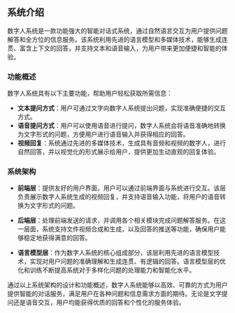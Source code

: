 ## 系统介绍

数字人系统是一款功能强大的智能对话式系统，通过自然语言交互为用户提供问题解答和全方位的信息服务。该系统利用先进的语言模型和多媒体技术，能够生成连贯、富含上下文的回答，并支持文本和语音输入，为用户带来更加便捷和智能的体验。

### 功能概述

数字人系统具有以下主要功能，帮助用户轻松获取所需信息：
- **文本提问方式**：用户可通过文字向数字人系统提出问题，实现准确便捷的交互方式。
- **语音提问方式**：用户可以使用语音进行提问，数字人系统会将语音准确地转换为文字形式的问题，方便用户进行语音输入并获得相应的回答。
- **视频回复**：系统通过先进的多媒体技术，生成具有音频和视频的数字人，进行自然回答，并以视觉化的形式展示给用户，提供更加生动直观的回复体验。

### 系统架构

- **前端层**：提供友好的用户界面，用户可以通过前端界面与系统进行交互。该层负责展示数字人系统生成的视频回复，并支持语音输入功能，将用户的语音转换为文字形式的问题。

- **后端层**：处理前端发送的请求，并调用各个相关模块完成问题解答服务。在这一层面，系统支持文件视频合成和生成，以及回答的推送等功能，确保用户能够稳定地获得满意的回答。

- **语言模型层**：作为数字人系统的核心组成部分，该层利用先进的语言模型技术，实现对用户问题的准确理解和生成连贯、有逻辑的回答。语言模型层的优化和训练不断提高系统对于多样化问题的处理能力和智能化水平。

通过以上系统架构的设计和功能概述，数字人系统能够以高效、可靠的方式为用户提供智能的对话服务，满足用户在各种问题和信息需求方面的期待。无论是文字提问还是语音交互，用户均能获得优质的回答和个性化的服务体验。